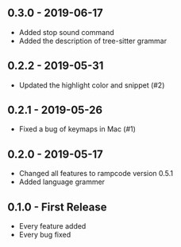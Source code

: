 ## 0.3.0 - 2019-06-17
* Added stop sound command
* Added the description of tree-sitter grammar

## 0.2.2 - 2019-05-31
* Updated the highlight color and snippet (#2)

## 0.2.1 - 2019-05-26
* Fixed a bug of keymaps in Mac (#1)

## 0.2.0 - 2019-05-17
* Changed all features to rampcode version 0.5.1
* Added language grammer

## 0.1.0 - First Release
* Every feature added
* Every bug fixed
